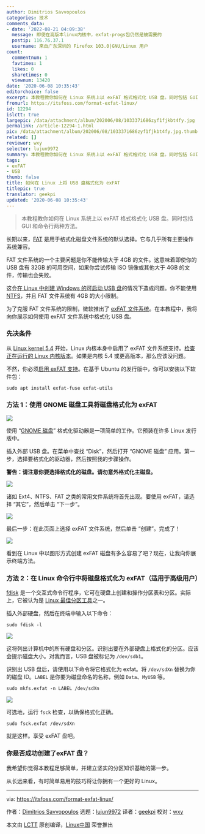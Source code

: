 ```yaml
---
author: Dimitrios Savvopoulos
categories: 技术
comments_data:
- date: '2022-08-21 04:09:38'
  message: 即使在高版本linux内核中，exfat-progs包仍然是被需要的
  postip: 116.76.37.1
  username: 来自广东深圳的 Firefox 103.0|GNU/Linux 用户
count:
  commentnum: 1
  favtimes: 1
  likes: 0
  sharetimes: 0
  viewnum: 13420
date: '2020-06-08 10:35:43'
editorchoice: false
excerpt: 本教程教你如何在 Linux 系统上以 exFAT 格式格式化 USB 盘。同时包括 GUI 和命令行两种方法。
fromurl: https://itsfoss.com/format-exfat-linux/
id: 12294
islctt: true
largepic: /data/attachment/album/202006/08/103337i686zyf1fjkbt4fy.jpg
permalink: /article-12294-1.html
pic: /data/attachment/album/202006/08/103337i686zyf1fjkbt4fy.jpg.thumb.jpg
related: []
reviewer: wxy
selector: lujun9972
summary: 本教程教你如何在 Linux 系统上以 exFAT 格式格式化 USB 盘。同时包括 GUI 和命令行两种方法。
tags:
- exFAT
- USB
thumb: false
title: 如何在 Linux 上将 USB 盘格式化为 exFAT
titlepic: true
translator: geekpi
updated: '2020-06-08 10:35:43'
---
```



> 
> 本教程教你如何在 Linux 系统上以 exFAT 格式格式化 USB 盘。同时包括 GUI 和命令行两种方法。
> 
> 
> 


长期以来，[FAT](https://en.wikipedia.org/wiki/File_Allocation_Table) 是用于格式化磁盘文件系统的默认选择。它与几乎所有主要操作系统兼容。


FAT 文件系统的一个主要问题是你不能传输大于 4GB 的文件。这意味着即使你的 USB 盘有 32GB 的可用空间，如果你尝试传输 ISO 镜像或其他大于 4GB 的文件，传输也会失败。


这会[在 Linux 中创建 Windows 的可启动 USB 盘](https://itsfoss.com/bootable-windows-usb-linux/)的情况下造成问题。你不能使用 [NTFS](https://en.wikipedia.org/wiki/NTFS)，并且 FAT 文件系统有 4GB 的大小限制。


为了克服 FAT 文件系统的限制，微软推出了 [exFAT 文件系统](https://en.wikipedia.org/wiki/ExFAT)。在本教程中，我将向你展示如何使用 exFAT 文件系统中格式化 USB 盘。


### 先决条件


从 [Linux kernel 5.4](https://itsfoss.com/linux-kernel-5-4/) 开始，Linux 内核本身中启用了 exFAT 文件系统支持。[检查正在运行的 Linux 内核版本](https://itsfoss.com/find-which-kernel-version-is-running-in-ubuntu/)。如果是内核 5.4 或更高版本，那么应该没问题。


不然，你必须[启用 exFAT 支持](https://itsfoss.com/mount-exfat/)。在基于 Ubuntu 的发行版中，你可以安装以下软件包：



```
sudo apt install exfat-fuse exfat-utils
```

### 方法 1：使用 GNOME 磁盘工具将磁盘格式化为 exFAT


![](/data/attachment/album/202006/08/103337i686zyf1fjkbt4fy.jpg)


使用 “[GNOME 磁盘](https://wiki.gnome.org/Apps/Disks)” 格式化驱动器是一项简单的工作。它预装在许多 Linux 发行版中。


插入外部 USB 盘。在菜单中查找 “Disk”，然后打开 “GNOME 磁盘” 应用。第一步，选择要格式化的驱动器，然后按照我的步骤操作。


**警告：请注意你要选择格式化的磁盘。请勿意外格式化主磁盘。**


![](/data/attachment/album/202006/08/103355tcndntzu5lcnyddy.png)


诸如 Ext4、NTFS、FAT 之类的常用文件系统将首先出现。要使用 exFAT，请选择 “其它”，然后单击 “下一步”。


![](/data/attachment/album/202006/08/103414sqrsa9ydda2zzd77.jpg)


最后一步：在此页面上选择 exFAT 文件系统，然后单击 “创建”。完成了！


![](/data/attachment/album/202006/08/103439wj12hts1zh1h7vrp.jpg)


看到在 Linux 中以图形方式创建 exFAT 磁盘有多么容易了吧？现在，让我向你展示终端方法。


### 方法 2：在 Linux 命令行中将磁盘格式化为 exFAT（适用于高级用户）


[fdisk](https://www.tldp.org/HOWTO/Partition/fdisk_partitioning.html) 是一个交互式命令行程序，它可在硬盘上创建和操作分区表和分区。实际上，它被认为是 [Linux 最佳分区工具](https://itsfoss.com/partition-managers-linux/)之一。


插入外部硬盘，然后在终端中输入以下命令：



```
sudo fdisk -l
```

![](/data/attachment/album/202006/08/103456mdpmmpx1kp2bmf9l.jpg)


这将列出计算机中的所有硬盘和分区。识别出要在外部硬盘上格式化的分区。应该会提示磁盘大小。对我而言，USB 盘被标记为 `/dev/sdb1`。


识别出 USB 盘后，请使用以下命令将它格式化为 exfat。将 `/dev/sdXn` 替换为你的磁盘 ID。`LABEL` 是你要为磁盘命名的名称，例如 `Data`、`MyUSB` 等。



```
sudo mkfs.exfat -n LABEL /dev/sdXn
```

![](/data/attachment/album/202006/08/103521cu6r96hhzzuhm6mu.jpg)


可选地，运行 `fsck` 检查，以确保格式化正确。



```
sudo fsck.exfat /dev/sdXn
```

就是这样。享受 exFAT 盘吧。


### 你是否成功创建了exFAT 盘？


我希望你觉得本教程足够简单，并建立坚实的分区知识基础的第一步。


从长远来看，有时简单易用的技巧将让你拥有一个更好的 Linux。




---


via: <https://itsfoss.com/format-exfat-linux/>


作者：[Dimitrios Savvopoulos](https://itsfoss.com/author/dimitrios/) 选题：[lujun9972](https://github.com/lujun9972) 译者：[geekpi](https://github.com/geekpi) 校对：[wxy](https://github.com/wxy)


本文由 [LCTT](https://github.com/LCTT/TranslateProject) 原创编译，[Linux中国](https://linux.cn/) 荣誉推出